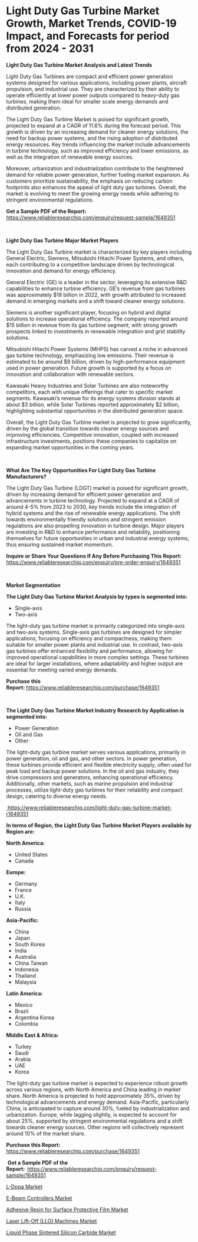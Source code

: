 <p><h1>Light Duty Gas Turbine Market Growth, Market Trends, COVID-19 Impact, and Forecasts for period from 2024 - 2031</h1></p><p><strong>Light Duty Gas Turbine Market Analysis and Latest Trends</strong></p>
<p><p>Light Duty Gas Turbines are compact and efficient power generation systems designed for various applications, including power plants, aircraft propulsion, and industrial use. They are characterized by their ability to operate efficiently at lower power outputs compared to heavy-duty gas turbines, making them ideal for smaller scale energy demands and distributed generation.</p><p>The Light Duty Gas Turbine Market is poised for significant growth, projected to expand at a CAGR of 11.6% during the forecast period. This growth is driven by an increasing demand for cleaner energy solutions, the need for backup power systems, and the rising adoption of distributed energy resources. Key trends influencing the market include advancements in turbine technology, such as improved efficiency and lower emissions, as well as the integration of renewable energy sources.</p><p>Moreover, urbanization and industrialization contribute to the heightened demand for reliable power generation, further fueling market expansion. As customers prioritize sustainability, the emphasis on reducing carbon footprints also enhances the appeal of light duty gas turbines. Overall, the market is evolving to meet the growing energy needs while adhering to stringent environmental regulations.</p></p>
<p><strong>Get a Sample PDF of the Report:&nbsp;</strong> <a href="https://www.reliableresearchiq.com/enquiry/request-sample/1649351?utm_campaign=1106&utm_medium=2&utm_source=Github&utm_content=ia&utm_term=15102024&utm_id=light-duty-gas-turbine">https://www.reliableresearchiq.com/enquiry/request-sample/1649351</a></p>
<p>&nbsp;</p>
<p><strong>Light Duty Gas Turbine Major Market Players</strong></p>
<p><p>The Light Duty Gas Turbine market is characterized by key players including General Electric, Siemens, Mitsubishi Hitachi Power Systems, and others, each contributing to a competitive landscape driven by technological innovation and demand for energy efficiency.</p><p>General Electric (GE) is a leader in the sector, leveraging its extensive R&D capabilities to enhance turbine efficiency. GE’s revenue from gas turbines was approximately $18 billion in 2022, with growth attributed to increased demand in emerging markets and a shift toward cleaner energy solutions.</p><p>Siemens is another significant player, focusing on hybrid and digital solutions to increase operational efficiency. The company reported around $15 billion in revenue from its gas turbine segment, with strong growth prospects linked to investments in renewable integration and grid stability solutions.</p><p>Mitsubishi Hitachi Power Systems (MHPS) has carved a niche in advanced gas turbine technology, emphasizing low emissions. Their revenue is estimated to be around $9 billion, driven by high-performance equipment used in power generation. Future growth is supported by a focus on innovation and collaboration with renewable sectors.</p><p>Kawasaki Heavy Industries and Solar Turbines are also noteworthy competitors, each with unique offerings that cater to specific market segments. Kawasaki’s revenue for its energy systems division stands at about $3 billion, while Solar Turbines reported approximately $2 billion, highlighting substantial opportunities in the distributed generation space.</p><p>Overall, the Light Duty Gas Turbine market is projected to grow significantly, driven by the global transition towards cleaner energy sources and improving efficiencies. Competitive innovation, coupled with increased infrastructure investments, positions these companies to capitalize on expanding market opportunities in the coming years.</p></p>
<p>&nbsp;</p>
<p><strong>What Are The Key Opportunities For Light Duty Gas Turbine Manufacturers?</strong></p>
<p><p>The Light Duty Gas Turbine (LDGT) market is poised for significant growth, driven by increasing demand for efficient power generation and advancements in turbine technology. Projected to expand at a CAGR of around 4-5% from 2023 to 2030, key trends include the integration of hybrid systems and the rise of renewable energy applications. The shift towards environmentally friendly solutions and stringent emission regulations are also propelling innovation in turbine design. Major players are investing in R&D to enhance performance and reliability, positioning themselves for future opportunities in urban and industrial energy systems, thus ensuring sustained market momentum.</p></p>
<p><strong>Inquire or Share Your Questions If Any Before Purchasing This Report:</strong> <a href="https://www.reliableresearchiq.com/enquiry/pre-order-enquiry/1649351?utm_campaign=1106&utm_medium=2&utm_source=Github&utm_content=ia&utm_term=15102024&utm_id=light-duty-gas-turbine">https://www.reliableresearchiq.com/enquiry/pre-order-enquiry/1649351</a></p>
<p>&nbsp;</p>
<p><strong>Market Segmentation</strong></p>
<p><strong>The Light Duty Gas Turbine Market Analysis by types is segmented into:</strong></p>
<p><ul><li>Single-axis</li><li>Two-axis</li></ul></p>
<p><p>The light-duty gas turbine market is primarily categorized into single-axis and two-axis systems. Single-axis gas turbines are designed for simpler applications, focusing on efficiency and compactness, making them suitable for smaller power plants and industrial use. In contrast, two-axis gas turbines offer enhanced flexibility and performance, allowing for improved operational capabilities in more complex settings. These turbines are ideal for larger installations, where adaptability and higher output are essential for meeting varied energy demands.</p></p>
<p><strong>Purchase this Report:&nbsp;</strong><a href="https://www.reliableresearchiq.com/purchase/1649351?utm_campaign=1106&utm_medium=2&utm_source=Github&utm_content=ia&utm_term=15102024&utm_id=light-duty-gas-turbine">https://www.reliableresearchiq.com/purchase/1649351</a></p>
<p>&nbsp;</p>
<p><strong>The Light Duty Gas Turbine Market Industry Research by Application is segmented into:</strong></p>
<p><ul><li>Power Generation</li><li>Oil and Gas</li><li>Other</li></ul></p>
<p><p>The light-duty gas turbine market serves various applications, primarily in power generation, oil and gas, and other sectors. In power generation, these turbines provide efficient and flexible electricity supply, often used for peak load and backup power solutions. In the oil and gas industry, they drive compressors and generators, enhancing operational efficiency. Additionally, other markets, such as marine propulsion and industrial processes, utilize light-duty gas turbines for their reliability and compact design, catering to diverse energy needs.</p></p>
<p><a href="https://www.reliableresearchiq.com/light-duty-gas-turbine-market-r1649351?utm_campaign=1106&utm_medium=2&utm_source=Github&utm_content=ia&utm_term=15102024&utm_id=light-duty-gas-turbine">&nbsp;https://www.reliableresearchiq.com/light-duty-gas-turbine-market-r1649351</a></p>
<p><strong>In terms of Region, the Light Duty Gas Turbine Market Players available by Region are:</strong></p>
<p>
    <p> <strong> North America: </strong>
        <ul>
            <li>United States</li>
            <li>Canada</li>
        </ul>
        </p> 
    <p> <strong> Europe: </strong>
        <ul>
            <li>Germany</li>
            <li>France</li>
            <li>U.K.</li>
            <li>Italy</li>
            <li>Russia</li>
        </ul>
        </p> 
    <p> <strong> Asia-Pacific: </strong>
        <ul>
            <li>China</li>
            <li>Japan</li>
            <li>South Korea</li>
            <li>India</li>
            <li>Australia</li>
            <li>China Taiwan</li>
            <li>Indonesia</li>
            <li>Thailand</li>
            <li>Malaysia</li>
        </ul>
        </p> 
    <p> <strong> Latin America: </strong>
        <ul>
            <li>Mexico</li>
            <li>Brazil</li>
            <li>Argentina Korea</li>
            <li>Colombia</li>
        </ul>
        </p> 
    <p> <strong> Middle East & Africa: </strong>
        <ul>
            <li>Turkey</li>
            <li>Saudi</li>
            <li>Arabia</li>
            <li>UAE</li>
            <li>Korea</li>
        </ul>
    </p>
    </p>
<p><p>The light-duty gas turbine market is expected to experience robust growth across various regions, with North America and China leading in market share. North America is projected to hold approximately 35%, driven by technological advancements and energy demand. Asia-Pacific, particularly China, is anticipated to capture around 30%, fueled by industrialization and urbanization. Europe, while lagging slightly, is expected to account for about 25%, supported by stringent environmental regulations and a shift towards cleaner energy sources. Other regions will collectively represent around 10% of the market share.</p></p>
<p><strong>Purchase this Report: </strong><a href="https://www.reliableresearchiq.com/purchase/1649351?utm_campaign=1106&utm_medium=2&utm_source=Github&utm_content=ia&utm_term=15102024&utm_id=light-duty-gas-turbine">https://www.reliableresearchiq.com/purchase/1649351</a></p>
<p>&nbsp;<strong>Get a Sample PDF of the Report:&nbsp;&nbsp;</strong><a href="https://www.reliableresearchiq.com/enquiry/request-sample/1649351?utm_campaign=1106&utm_medium=2&utm_source=Github&utm_content=ia&utm_term=15102024&utm_id=light-duty-gas-turbine">https://www.reliableresearchiq.com/enquiry/request-sample/1649351</a></p>
<p><strong></strong></p>
<p><p><a href="https://www.linkedin.com/pulse/l-dopa-market-report-product-type-end-use-application-region-mn9ye?trk=public_post_embed_feed-article-content&utm_campaign=1106&utm_medium=2&utm_source=Github&utm_content=ia&utm_term=15102024&utm_id=light-duty-gas-turbine">L-Dopa Market</a></p><p><a href="https://github.com/laurettae0ac/Market-Research-Report-List-1/blob/main/e-beam-controllers-market.md?utm_campaign=1106&utm_medium=2&utm_source=Github&utm_content=ia&utm_term=15102024&utm_id=light-duty-gas-turbine">E-Beam Controllers Market</a></p><p><a href="https://www.linkedin.com/pulse/adhesive-resin-surface-protective-film-market-essentials-c5rce?trk=public_post_embed_feed-article-content&utm_campaign=1106&utm_medium=2&utm_source=Github&utm_content=ia&utm_term=15102024&utm_id=light-duty-gas-turbine">Adhesive Resin for Surface Protective Film Market</a></p><p><a href="https://www.linkedin.com/pulse/laser-lift-off-llo-machines-revenue-growth-report-2024-62zwe?trk=public_post_embed_feed-article-content&utm_campaign=1106&utm_medium=2&utm_source=Github&utm_content=ia&utm_term=15102024&utm_id=light-duty-gas-turbine">Laser Lift-Off (LLO) Machines Market</a></p><p><a href="https://github.com/fratgqppizur/Market-Research-Report-List-1/blob/main/liquid-phase-sintered-silicon-carbide-market.md?utm_campaign=1106&utm_medium=2&utm_source=Github&utm_content=ia&utm_term=15102024&utm_id=light-duty-gas-turbine">Liquid Phase Sintered Silicon Carbide Market</a></p></p>